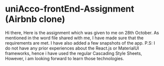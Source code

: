 # uniAcco-frontEnd-Assignment (Airbnb clone)
Hi there,
Here is the assignment which was given to me on 28th October.
As mentioned in the word file shared with me, I have made sure that the requirements are met.
I have also added a few snapshots of the app.
P.S: I do not have any prior experiences about the React.js or MaterialUI frameworks, hence i have used the regular Cascading Style Sheets, However, i am looking forward to learn those technologies.

